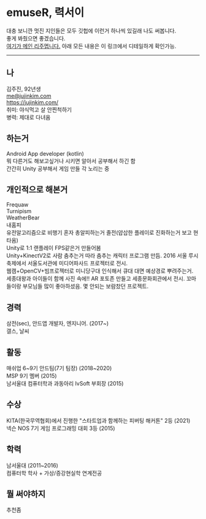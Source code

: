 # emuseR, 력서이
대충 보니깐 멋진 지인들은 모두 깃헙에 이런거 하나씩 있길래 나도 써봅니다.  
좋게 봐줬으면 좋겠습니다.  
[여기가 메인 리주멥니다.](https://jujinkim.com/me) 아래 모든 내용은 이 링크에서 디테일하게 확인가능.

----
## 나
김주진, 92년생  
me@jujinkim.com  
https://jujinkim.com/  
취미: 야식먹고 살 안찐척하기  
병력: 제대로 다녀옴

## 하는거
Android App developer (kotlin)  
뭐 다른거도 해보고싶거나 시키면 알아서 공부해서 하긴 함  
간간히 Unity 공부해서 게임 만들 각 노리는 중  

## 개인적으로 해본거
Frequaw  
Turnipism  
WeatherBear  
내홈피  
유전알고리즘으로 비행기 혼자 총알피하는거 졸전(얍삽한 플레이로 진화하는거 보고 현타옴)  
Unity로 1:1 랜플레이 FPS같은거 만들어봄  
Unity+KinectV2로 사람 춤추는거 따라 춤추는 캐릭터 프로그램 만듬. 2016 서울 루시 축제에서 서울도서관에 미디어파사드 프로젝터로 전시.    
웹캠+OpenCV+빔프로젝터로 미니당구대 인식해서 큐대 대면 예상경로 뿌려주는거.  
세종대왕과 아이들이 함께 사진 속에!! AR 포토존 만들고 세종문화회관에서 전시. 꼬마들이랑 부모님들 많이 좋아하셨음. 몇 안되는 보람찼던 프로젝트.   

## 경력
삼전(sec), 안드앱 개발자, 엔지니어. (2017~)  
갤스, 날씨

## 활동
매쉬업 6\~9기 안드팀(7기 팀장) (2018\~2020)  
MSP 9기 멤버 (2015)  
남서울대 컴퓨터학과 과동아리 IvSoft 부회장 (2015)  

## 수상
KITA(한국무역협회)에서 진행한 "스타트업과 함께하는 피버팅 해커톤" 2등 (2021)  
넥슨 NOS 7기 게임 프로그래밍 대회 3등 (2015)  

## 학력
남서울대 (2011~2016)  
컴퓨터학 학사 + 가상/증강현실학 연계전공  

## 뭘 써야하지
추천좀 
